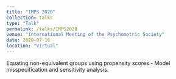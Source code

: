 ```yaml
---
title: "IMPS 2020"
collection: talks
type: "Talk"
permalink: /talks/IMPS2020
venue: "International Meeting of the Psychometric Society"
date: 2020-07-16
location: "Virtual"
---
```


Equating non-equivalent groups using propensity scores - Model misspecification and sensitivity analysis.

